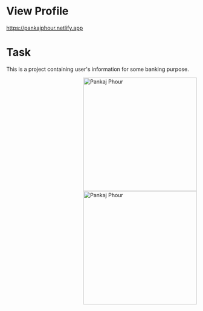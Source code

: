 # View Profile
 https://pankajphour.netlify.app

# Task
This is a project containing user's information for some banking purpose.

<img height="300" width="300" alt="Pankaj Phour" align="right" src="assets/dashboard.PNG">
<img height="300" width="300" alt="Pankaj Phour" align="right" src="assets/dashboard2.PNG">